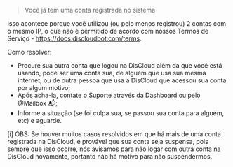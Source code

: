 > Você já tem uma conta registrada no sistema

Isso acontece porque você utilizou (ou pelo menos registrou) 2 contas com o mesmo IP, o que não é permitido de acordo com nossos Termos de Serviço - https://docs.discloudbot.com/terms.

Como resolver:
* Procure sua outra conta que logou na DisCloud além da que você está usando, pode ser uma conta sua, de alguém que usa sua mesma internet, ou de outra pessoa que usa a DisCloud que acessou sua conta por algum motivo;
* Após acha-la, contate o Suporte através da Dashboard ou pelo @Mailbox 📬;
* Informe a situação (se foi culpa sua, se passou sua conta para alguém, etc) e aguarde.

[i] OBS: Se houver muitos casos resolvidos em que há mais de uma conta registrada na DisCloud, é provável que sua conta seja suspensa, pois sempre que isso ocorre, nós avisamos para não logar com outra conta na DisCloud novamente, portanto não há motivo para não suspendermos.
